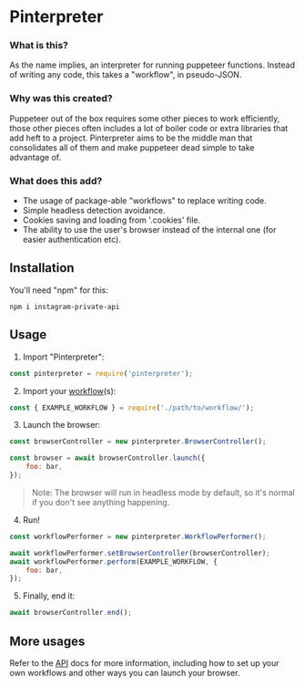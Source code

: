 

# Pinterpreter

### What is this?
As the name implies, an interpreter for running puppeteer functions. Instead of writing any code, this takes a "workflow", in pseudo-JSON.

### Why was this created?
Puppeteer out of the box requires some other pieces to work efficiently, those other pieces often includes a lot of boiler code or extra libraries that add heft to a project. Pinterpreter aims to be the middle man that consolidates all of them and make puppeteer dead simple to take advantage of.

### What does this add?
* The usage of package-able "workflows" to replace writing code.
* Simple headless detection avoidance.
* Cookies saving and loading from '.cookies' file.
* The ability to use the user's browser instead of the internal one (for easier authentication etc).

## <a name="install"></a>Installation
You'll need "npm" for this:
```batch
npm i instagram-private-api
```

## <a name="usage"></a>Usage
1) Import "Pinterpreter":
```js
const pinterpreter = require('pinterpreter');
```
2) Import your [workflow](https://github.com/sxxov/pinterpreter/blob/master/docs/api.md#workflow)(s):
```js
const { EXAMPLE_WORKFLOW } = require('./path/to/workflow/');
```
3) Launch the browser:

```js
const browserController = new pinterpreter.BrowserController();

const browser = await browserController.launch({
	foo: bar,
});
```
> Note: The browser will run in headless mode by default, so it's normal if you don't see anything happening.

4) Run!
```js
const workflowPerformer = new pinterpreter.WorkflowPerformer();

await workflowPerformer.setBrowserController(browserController);
await workflowPerformer.perform(EXAMPLE_WORKFLOW, {
	foo: bar,
});

```

5) Finally, end it:
```js
await browserController.end();
```
## <a name="more"></a>More usages
Refer to the [API](https://github.com/sxxov/pinterpreter/blob/master/docs/api.md) docs for more information, including how to set up your own workflows and other ways you can launch your browser.



